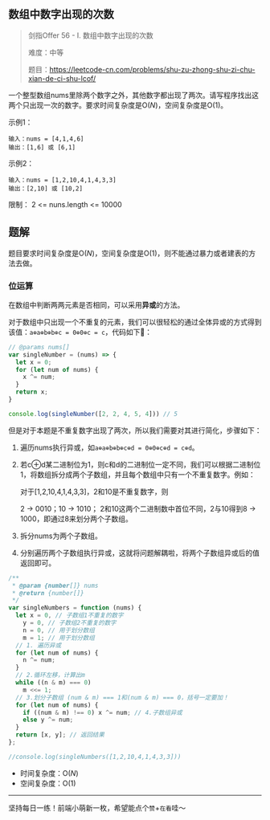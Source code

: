 ## 数组中数字出现的次数

> 剑指Offer 56 - I. 数组中数字出现的次数
>
> 难度：中等
>
> 题目：https://leetcode-cn.com/problems/shu-zu-zhong-shu-zi-chu-xian-de-ci-shu-lcof/

一个整型数组nums里除两个数字之外，其他数字都出现了两次。请写程序找出这两个只出现一次的数字。要求时间复杂度是O($N$)，空间复杂度是O($1$)。

示例1：

```
输入：nums = [4,1,4,6]
输出：[1,6] 或 [6,1]
```

示例2：

```
输入：nums = [1,2,10,4,1,4,3,3]
输出：[2,10] 或 [10,2]
```

限制： 2 <= nuns.length <= 10000

## 题解

题目要求时间复杂度是O($N$)，空间复杂度是O($1$)，则不能通过暴力或者建表的方法去做。

### 位运算

在数组中判断两两元素是否相同，可以采用**异或**的方法。

对于数组中只出现一个不重复的元素，我们可以很轻松的通过全体异或的方式得到该值：`a⊕a⊕b⊕b⊕c = 0⊕0⊕c = c`，代码如下：

```javascript
// @params nums[]
var singleNumber = (nums) => {
  let x = 0;
  for (let num of nums) {
    x ^= num;
  }
  return x;
}

console.log(singleNumber([2, 2, 4, 5, 4])) // 5
```

但是对于本题是不重复数字出现了两次，所以我们需要对其进行简化，步骤如下：

1. 遍历nums执行异或，如`a⊕a⊕b⊕b⊕c⊕d = 0⊕0⊕c⊕d = c⊕d`。

2. 若c⊕d某二进制位为1，则c和d的二进制位一定不同，我们可以根据二进制位1，将数组拆分成两个子数组，并且每个数组中只有一个不重复数字。例如：

   对于[1,2,10,4,1,4,3,3]，2和10是不重复数字，则

   2 -> 0010；10 -> 1010； 2和10这两个二进制数中首位不同，2与10得到8 -> 1000，即通过8来划分两个子数组。

3. 拆分nums为两个子数组。
4. 分别遍历两个子数组执行异或，这就将问题解耦啦，将两个子数组异或后的值返回即可。

```javascript
/**
 * @param {number[]} nums
 * @return {number[]}
 */
var singleNumbers = function (nums) {
  let x = 0, // 子数组1不重复的数字
    y = 0, // 子数组2不重复的数字
    n = 0, // 用于划分数组
    m = 1; // 用于划分数组
  // 1. 遍历异或
  for (let num of nums) {
    n ^= num;
  }
  // 2.循环左移，计算出m
  while ((n & m) === 0)
    m <<= 1;
  // 3.划分子数组 (num & m) === 1和(num & m) === 0，括号一定要加！
  for (let num of nums) {
    if ((num & m) !== 0) x ^= num; // 4.子数组异或
    else y ^= num;
  }
  return [x, y]; // 返回结果
};

//console.log(singleNumbers([1,2,10,4,1,4,3,3]))
```

- 时间复杂度：O($N$)
- 空间复杂度：O($1$)

****

坚持每日一练！前端小萌新一枚，希望能点个`赞`+`在看`哇～

